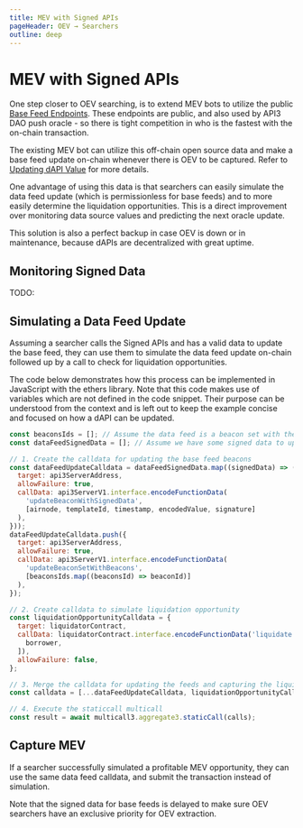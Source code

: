 ```yaml
---
title: MEV with Signed APIs
pageHeader: OEV → Searchers
outline: deep
---
```


<PageHeader/>

# MEV with Signed APIs

One step closer to OEV searching, is to extend MEV bots to utilize the public
[Base Feed Endpoints](/oev/searchers/dapis/#base-feed-endpoints). These
endpoints are public, and also used by API3 DAO push oracle - so there is tight
competition in who is the fastest with the on-chain transaction.

The existing MEV bot can utilize this off-chain open source data and make a base
feed update on-chain whenever there is OEV to be captured. Refer to
[Updating dAPI Value](/oev/searchers/dapis/#updating-dapi-value) for more
details.

One advantage of using this data is that searchers can easily simulate the data
feed update (which is permissionless for base feeds) and to more easily
determine the liquidation opportunities. This is a direct improvement over
monitoring data source values and predicting the next oracle update.

This solution is also a perfect backup in case OEV is down or in maintenance,
because dAPIs are decentralized with great uptime.

## Monitoring Signed Data

TODO:

## Simulating a Data Feed Update

Assuming a searcher calls the Signed APIs and has a valid data to update the
base feed, they can use them to simulate the data feed update on-chain followed
up by a call to check for liquidation opportunities.

The code below demonstrates how this process can be implemented in JavaScript
with the ethers library. Note that this code makes use of variables which are
not defined in the code snippet. Their purpose can be understood from the
context and is left out to keep the example concise and focused on how a dAPI
can be updated.

```javascript
const beaconsIds = []; // Assume the data feed is a beacon set with these beacons
const dataFeedSignedData = []; // Assume we have some signed data to update

// 1. Create the calldata for updating the base feed beacons
const dataFeedUpdateCalldata = dataFeedSignedData.map((signedData) => ({
  target: api3ServerAddress,
  allowFailure: true,
  callData: api3ServerV1.interface.encodeFunctionData(
    'updateBeaconWithSignedData',
    [airnode, templateId, timestamp, encodedValue, signature]
  ),
}));
dataFeedUpdateCalldata.push({
  target: api3ServerAddress,
  allowFailure: true,
  callData: api3ServerV1.interface.encodeFunctionData(
    'updateBeaconSetWithBeacons',
    [beaconsIds.map((beaconsId) => beaconId)]
  ),
});

// 2. Create calldata to simulate liquidation opportunity
const liquidationOpportunityCalldata = {
  target: liquidatorContract,
  callData: liquidatorContract.interface.encodeFunctionData('liquidate', [
    borrower,
  ]),
  allowFailure: false,
};

// 3. Merge the calldata for updating the feeds and capturing the liquidation
const calldata = [...dataFeedUpdateCalldata, liquidationOpportunityCalldata];

// 4. Execute the staticcall multicall
const result = await multicall3.aggregate3.staticCall(calls);
```

## Capture MEV

If a searcher successfully simulated a profitable MEV opportunity, they can use
the same data feed calldata, and submit the transaction instead of simulation.

Note that the signed data for base feeds is delayed to make sure OEV searchers
have an exclusive priority for OEV extraction.
